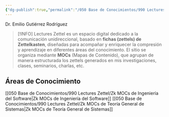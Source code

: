 ```yaml
---
{"dg-publish":true,"permalink":"/050 Base de Conocimientos/990 Lectures Zettel/Zk Lectures Zettel by EGR/","title":["Lectures Zettel"],"tags":["digitalGarden","gardenEntry","gardenEntry"]}
---
```


Dr. Emilio Gutiérrez Rodríguez

> [!INFO] 
> Lectures Zettel es un espacio digital dedicado a la comunicación unidireccional, basado en **fichas (zettels) de Zettelkasten**, diseñadas para acompañar y enriquecer la compresión y aprendizaje en diferentes áreas del conocimiento. El sitio se organiza mediante **MOCs** (Mapas de Contenido), que agrupan de manera estructurada los zettels generados en mis investigaciones, clases, seminarios, charlas, etc.

## Áreas de Conocimiento
[[050 Base de Conocimientos/990 Lectures Zettel/Zk MOCs de Ingeniería del Software\|Zk MOCs de Ingeniería del Software]]
[[050 Base de Conocimientos/990 Lectures Zettel/Zk MOCs de Teoría General de Sistemas\|Zk MOCs de Teoría General de Sistemas]]



